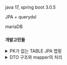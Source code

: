 java 17, spring boot 3.0.5

JPA + querydsl

mariaDB

### `개발고민들`
<details>
<summary>PK가 없는 TABLE JPA 맵핑</summary>
JobHistory의 DB구조는 PK가 없는 구조이다.
<br>
하지만 JPA를 사용하는 상황에서 TABLE을 ENTITY로 맵핑하려면 ID가 필요하다.
<br>
JobHistory에서 employee_id와 start_date를 유니크 인덱스로 사용하고 있었고
<br>
이를 복합키로 처리하여 JobHistoryId클래스를 만들고 이를 JobHistory의 ID로 사용했다.

[출처](https://seunghunchan.tistory.com/32)
[출처2](https://www.baeldung.com/spring-jpa-embedded-method-parameters)
</details>
<details>
<summary>DTO 구조와 mapper의 처리</summary>
dto에 대해서 생각이 많아진다.
<br>
dto를 각 table에 대응하여 만들어 계층형으로 사용할지
<br>
아니면 dto마다 필요한 데이터만 담아두는것으로 사용할지에 대한 고민이다.
<br>
table에 대응하여 계층형으로 사용한다면 재사용성이 높아지는 장점이 있으며
<br>
dto마다 필요한 데이터만 담으면 mapper를 만들기 쉽다.
<br>
이 mapper에 대한 고민도 있는데 라이브러리를 사용하는게 쉽지만
<br>
아직 api가 몇개 없으므로 직접 function을 사용하여 mapper를 만들어서 사용해보았다.
<br>
이리저리 유튜브나 구글로 검색해보는데 명확하게 들어오지많아서 고민이 많다.
</details>